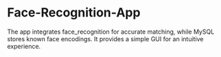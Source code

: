 # Face-Recognition-App
 The app integrates face_recognition for accurate matching, while MySQL stores known face encodings. It provides a simple GUI for an intuitive experience.
